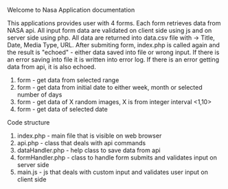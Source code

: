Welcome to Nasa Application documentation

This applications provides user with 4 forms. Each form retrieves data from NASA api. 
All input form data are validated on client side using js and on server side using php. 
All data are returned into data.csv file with -> Title, Date, Media Type, URL. 
After submiting form, index.php is called again and the result is "echoed" - either data saved into file or wrong input. 
If there is an error saving into file it is written into error log. 
If there is an error getting data from api, it is also echoed. 


1. form - get data from selected range
2. form - get data from initial date to either week, month or selected number of days
3. form - get data of X random images, X is from integer interval <1,10>
4. form - get data of selected date

Code structure

1. index.php - main file that is visible on web browser
2. api.php - class that deals with api commands
3. dataHandler.php - help class to save data from api
4. formHandler.php - class to handle form submits and validates input on server side
5. main.js - js that deals with custom input and validates user input on client side